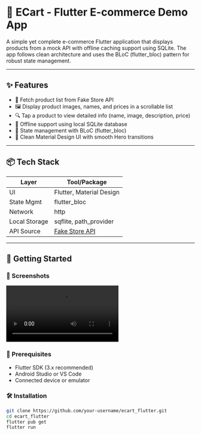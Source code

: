 # 🛒 ECart - Flutter E-commerce Demo App

A simple yet complete e-commerce Flutter application that displays products from a mock API with offline caching support using SQLite. The app follows clean architecture and uses the BLoC (flutter_bloc) pattern for robust state management.

---

## ✨ Features

- 📡 Fetch product list from Fake Store API
- 🖼️ Display product images, names, and prices in a scrollable list
- 🔍 Tap a product to view detailed info (name, image, description, price)
- 📶 Offline support using local SQLite database
- 🧠 State management with BLoC (flutter_bloc)
- 💅 Clean Material Design UI with smooth Hero transitions

---

## 📦 Tech Stack

| Layer         | Tool/Package                          |
|---------------|---------------------------------------|
| UI            | Flutter, Material Design              |
| State Mgmt    | flutter_bloc                          |
| Network       | http                                  |
| Local Storage | sqflite, path_provider                |
| API Source    | [Fake Store API](https://fakestoreapi.com/) |

---

## 🚀 Getting Started

### 📸 Screenshots 
![Demo](screenshots/demo.mp4)
### 🔧 Prerequisites

- Flutter SDK (3.x recommended)
- Android Studio or VS Code
- Connected device or emulator

### 🛠 Installation

```bash
git clone https://github.com/your-username/ecart_flutter.git
cd ecart_flutter
flutter pub get
flutter run